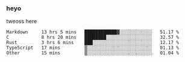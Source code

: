 ### heyo
tweoss here

<!--START_SECTION:waka-->

```text
Markdown     13 hrs 5 mins   ████████████▓░░░░░░░░░░░░   51.17 %
C            8 hrs 20 mins   ████████░░░░░░░░░░░░░░░░░   32.57 %
Rust         3 hrs 6 mins    ███░░░░░░░░░░░░░░░░░░░░░░   12.17 %
TypeScript   17 mins         ▒░░░░░░░░░░░░░░░░░░░░░░░░   01.13 %
Other        15 mins         ▒░░░░░░░░░░░░░░░░░░░░░░░░   01.04 %
```

<!--END_SECTION:waka-->

<!--
**Tweoss/tweoss** is a ✨ _special_ ✨ repository because its `README.md` (this file) appears on your GitHub profile.

Here are some ideas to get you started:

- 🔭 I’m currently working on ...
- 🌱 I’m currently learning ...
- 👯 I’m looking to collaborate on ...
- 🤔 I’m looking for help with ...
- 💬 Ask me about ...
- 📫 How to reach me: ...
- 😄 Pronouns: ...
- ⚡ Fun fact: ...
-->
